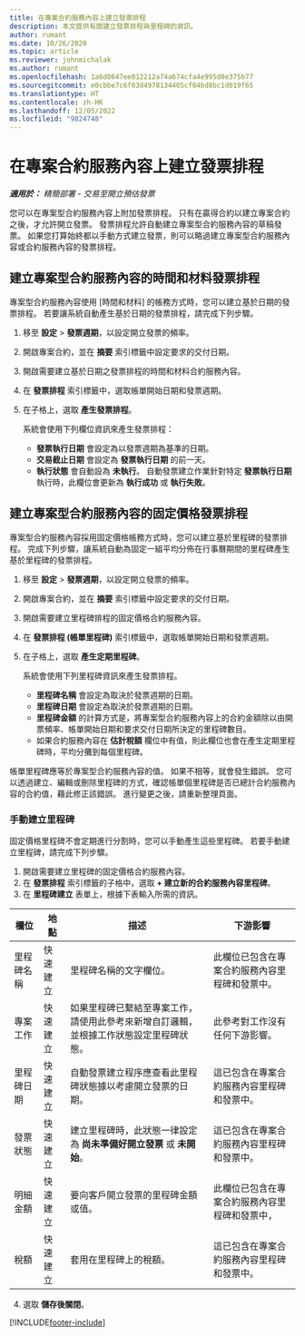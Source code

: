 ```yaml
---
title: 在專案合約服務內容上建立發票排程
description: 本文提供有關建立發票排程與里程碑的資訊。
author: rumant
ms.date: 10/26/2020
ms.topic: article
ms.reviewer: johnmichalak
ms.author: rumant
ms.openlocfilehash: 1a6d0647ee012212a74a674cfa4e995d0e375b77
ms.sourcegitcommit: e0cbbe7c6f03d4978134405cf04bd8bc1d019f65
ms.translationtype: HT
ms.contentlocale: zh-HK
ms.lasthandoff: 12/05/2022
ms.locfileid: "9824748"
---
```

# <a name="create-invoice-schedules-on-a-project-contract-line"></a>在專案合約服務內容上建立發票排程

_**適用於：** 精簡部署 - 交易至開立預估發票_

您可以在專案型合約服務內容上附加發票排程。 只有在贏得合約以建立專案合約之後，才允許開立發票。 發票排程允許自動建立專案型合約服務內容的草稿發票。 如果您打算始終都以手動方式建立發票，則可以略過建立專案型合約服務內容或合約服務內容的發票排程。

## <a name="create-a-time-and-material-invoice-schedule-for-a-project-based-contract-line"></a>建立專案型合約服務內容的時間和材料發票排程

專案型合約服務內容使用 [時間和材料] 的帳務方式時，您可以建立基於日期的發票排程。 若要讓系統自動產生基於日期的發票排程，請完成下列步驟。

1. 移至 **設定** > **發票週期**，以設定開立發票的頻率。
2. 開啟專案合約，並在 **摘要** 索引標籤中設定要求的交付日期。
3. 開啟需要建立基於日期之發票排程的時間和材料合約服務內容。 
4. 在 **發票排程** 索引標籤中，選取帳單開始日期和發票週期。 
5. 在子格上，選取 **產生發票排程**。

    系統會使用下列欄位資訊來產生發票排程：

    - **發票執行日期** 會設定為以發票週期為基準的日期。
    - **交易截止日期** 會設定為 **發票執行日期** 的前一天。
    - **執行狀態** 會自動設為 **未執行**。 自動發票建立作業針對特定 **發票執行日期** 執行時，此欄位會更新為 **執行成功** 或 **執行失敗**。

## <a name="create-a-fixed-price-invoice-schedule-for-a-project-based-contract-line"></a>建立專案型合約服務內容的固定價格發票排程

專案型合約服務內容採用固定價格帳務方式時，您可以建立基於里程碑的發票排程。 完成下列步驟，讓系統自動為固定一組平均分佈在行事曆期間的里程碑產生基於里程碑的發票排程。

1. 移至 **設定** > **發票週期**，以設定開立發票的頻率。
2. 開啟專案合約，並在 **摘要** 索引標籤中設定要求的交付日期。
3. 開啟需要建立里程碑排程的固定價格合約服務內容。 
4. 在 **發票排程 (帳單里程碑)** 索引標籤中，選取帳單開始日期和發票週期。 
5. 在子格上，選取 **產生定期里程碑**。

    系統會使用下列里程碑資訊來產生發票排程。

    - **里程碑名稱** 會設定為取決於發票週期的日期。
    - **里程碑日期** 會設定為取決於發票週期的日期。
    - **里程碑金額** 的計算方式是，將專案型合約服務內容上的合約金額除以由開票頻率、帳單開始日期和要求交付日期所決定的里程碑數目。
    - 如果合約服務內容在 **估計稅額** 欄位中有值，則此欄位也會在產生定期里程碑時，平均分攤到每個里程碑。

帳單里程碑應等於專案型合約服務內容的值。 如果不相等，就會發生錯誤。 您可以透過建立、編輯或刪除里程碑的方式，確認帳單個里程碑是否已總計合約服務內容的合約值，藉此修正該錯誤。 進行變更之後，請重新整理頁面。

### <a name="manually-create-milestones"></a>手動建立里程碑

固定價格里程碑不會定期進行分割時，您可以手動產生這些里程碑。 若要手動建立里程碑，請完成下列步驟。

1. 開啟需要建立里程碑的固定價格合約服務內容。 
2. 在 **發票排程** 索引標籤的子格中，選取 **+ 建立新的合約服務內容里程碑**。
3. 在 **里程碑建立** 表單上，根據下表輸入所需的資訊。 

| 欄位 | 地點 | 描述 | 下游影響 |
| --- | --- | --- | --- |
| 里程碑名稱 | 快速建立 | 里程碑名稱的文字欄位。 | 此欄位已包含在專案合約服務內容里程碑和發票中。 |
| 專案工作 | 快速建立 | 如果里程碑已繫結至專案工作，請使用此參考來新增自訂邏輯，並根據工作狀態設定里程碑狀態。 | 此參考對工作沒有任何下游影響。 |
| 里程碑日期 | 快速建立 | 自動發票建立程序應查看此里程碑狀態據以考慮開立發票的日期。 | 這已包含在專案合約服務內容里程碑和發票中。 |
| 發票狀態 | 快速建立 | 建立里程碑時，此狀態一律設定為 **尚未準備好開立發票** 或 **未開始**。 | 這已包含在專案合約服務內容里程碑和發票中。 |
| 明細金額 | 快速建立 | 要向客戶開立發票的里程碑金額或值。 | 此欄位已包含在專案合約服務內容里程碑和發票中， |
| 稅額 | 快速建立 | 套用在里程碑上的稅額。 | 這已包含在專案合約服務內容里程碑和發票中。 |

4. 選取 **儲存後關閉**。


[!INCLUDE[footer-include](../../includes/footer-banner.md)]
